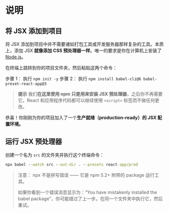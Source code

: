 # 说明

## 将 JSX 添加到项目

将 JSX 添加到项目中并不需要诸如打包工具或开发服务器那样复杂的工具。本质上，添加 JSX **就像添加 CSS 预处理器一样**。唯一的要求是你在计算机上安装了 [Node.js](https://nodejs.org/)。

在终端上跳转到你的项目文件夹，然后粘贴这两个命令：

步骤 1： 执行 `npm init -y`
步骤 2： 执行 `npm install babel-cli@6 babel-preset-react-app@3`

> **提示**
> 我们**在这里使用 npm 只是用来安装 JSX 预处理器**，之后你不再需要它。React 和应用程序代码都可以继续使用 `<script>` 标签而不做任何更改。

恭喜！你刚刚为你的项目加入了一个**生产就绪（production-ready）的 JSX 配置环境。**

## 运行 JSX 预处理器

创建一个名为 `src` 的文件夹并执行这个终端命令：

```cmd
npx babel --watch src --out-dir . --presets react-app/prod
```

> 注意：
> npx 不是拼写错误 —— 它是 npm 5.2+ 附带的 package 运行工具。
>
> 如果你看到一个错误消息显示为：“You have mistakenly installed the babel package”，你可能错过了上一步。在同一个文件夹中执行它，然后重试。
